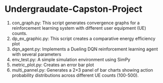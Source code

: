 # Undergraudate-Capston-Project
1. con_graph.py: This script generates convergence graphs for a reinforcement learning system with different user equipment (UE) counts.
2. dp_ex_graphic.py: This script creates a comparative energy efficiency plot
3. dqn_agent.py: Implements a Dueling DQN reinforcement learning agent with several parameters
4. env_test.py: A simple simulation environment using SimPy
5. metric_plot.py: Creates an error bar plot
6. multi_pannel.py: Generates a 2×3 panel of bar charts showing action probability distributions across different UE counts (100-500). 
